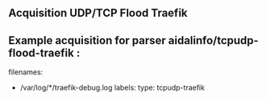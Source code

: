 ## Acquisition UDP/TCP Flood Traefik

Example acquisition for parser aidalinfo/tcpudp-flood-traefik :
---
filenames:
- /var/log/*/traefik-debug.log
labels:
  type: tcpudp-traefik